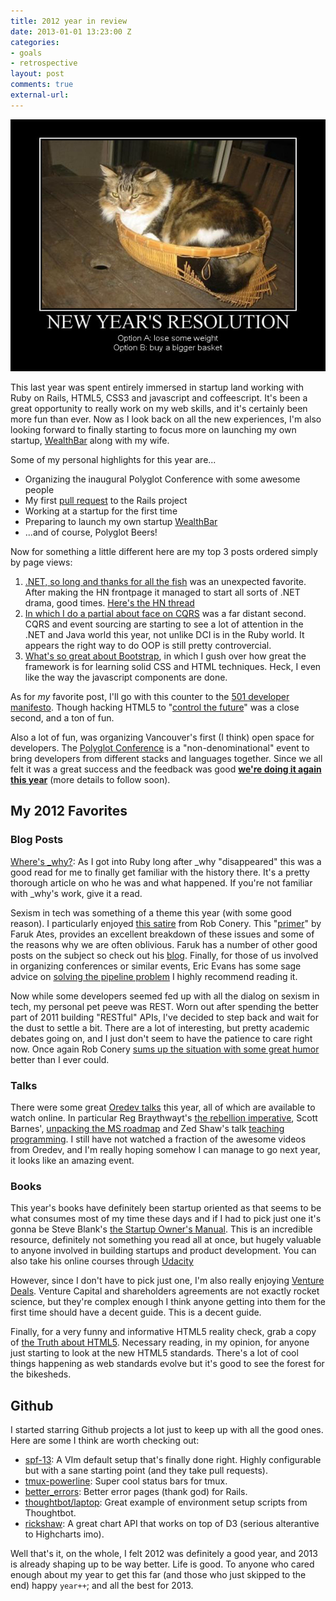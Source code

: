 ```yaml
---
title: 2012 year in review
date: 2013-01-01 13:23:00 Z
categories:
- goals
- retrospective
layout: post
comments: true
external-url: 
---
```


![Cat](/images/resolution-cat.jpg)

This last year was spent entirely immersed in startup land working with Ruby on
Rails, HTML5, CSS3 and javascript and coffeescript. It's been a great
opportunity to really work on my web skills, and it's certainly been more fun
than ever. Now as I look back on all the new experiences, I'm also looking
forward to finally starting to focus more on launching my own startup,
[WealthBar](http://wealthbar.com) along with my wife.

Some of my personal highlights for this year are...

  * Organizing the inaugural Polyglot Conference with some awesome people
  * My first [pull request][railspull] to the Rails project
  * Working at a startup for the first time
  * Preparing to launch my own startup [WealthBar](http://wealthbar.com)
  * ...and of course, Polyglot Beers!

Now for something a little different here are my top 3 posts ordered simply by
page views:
<!-- more -->

  1. [.NET, so long and thanks for all the fish][fish] was an unexpected
     favorite. After making the HN frontpage it managed to start all sorts of .NET
     drama, good times. [Here's the HN thread](https://news.ycombinator.com/item?id=3586883)
  2. [In which I do a partial about face on CQRS][cqrs] was a far distant second.
     CQRS and event sourcing are starting to see a lot of attention in the .NET and Java
     world this year, not unlike DCI is in the Ruby world. It appears the right way to do OOP is
     still pretty controvercial.
  3. [What's so great about Bootstrap][bootstrap], in which I gush over how great
     the framework is for learning solid CSS and HTML techniques. Heck, I even like
     the way the javascript components are done.

As for *my* favorite post, I'll go with this counter to the [501 developer manifesto][501].
Though hacking HTML5 to "[control the future][future]" was a close second, and a ton of fun.

Also a lot of fun, was organizing Vancouver's first (I think) open
space for developers. The [Polyglot Conference][polyglot] is a
"non-denominational" event to bring developers from different stacks and
languages together. Since we all felt it was a great success and the feedback
was good **[we're doing it again this year][pg2013]** (more details to follow soon).

## My 2012 Favorites

### Blog Posts

[Where's \_why?](http://www.slate.com/articles/technology/technology/2012/03/ruby_ruby_on_rails_and__why_the_disappearance_of_one_of_the_world_s_most_beloved_computer_programmers_.html):
As I got into Ruby long after \_why "disappeared" this was a good read for me to finally get familiar with the history there.
It's a pretty thorough article on who he was and what happened. If you're not familiar
with \_why's work, give it a read.

Sexism in tech was something of a theme this year (with some good reason). I particularly enjoyed
[this satire](http://wekeroad.com/2012/05/11/men-in-tech) from
Rob Conery. This "[primer](http://www.netmagazine.com/features/primer-sexism-tech-industry)" by
Faruk Ates, provides an excellent breakdown of these issues and some of the reasons why we are
often oblivious. Faruk has a number of other good posts on
the subject so check out his [blog](http://farukat.es). Finally, for those of us
involved in organizing conferences or similar events, Eric Evans has some sage advice
on [solving the pipeline problem](http://www.startuplessonslearned.com/2012/11/solving-pipeline-problem.html)
I highly recommend reading it.

Now while some developers seemed fed up with all the dialog on sexism in tech,
my personal pet peeve was REST. Worn out after spending the better part of 2011
building "RESTful" APIs, I've decided to step back and wait for the dust to
settle a bit. There are a lot of interesting, but pretty academic debates going
on, and I just don't seem to have the patience to care right now. Once again
Rob Conery [sums up the situation with some great humor](http://wekeroad.com/2012/02/28/someone-save-us-from-rest/)
better than I ever could.

### Talks

There were some great [Oredev talks][videos] this year, all of which are available to watch online.
In particular Reg Braythwayt's [the rebellion imperative][rebel], Scott Barnes',
[unpacking the MS roadmap][ms] and Zed Shaw's talk  [teaching programming][zed].
I still have not watched a fraction of the awesome videos from Oredev, and I'm
really hoping somehow I can manage to go next year, it looks like an amazing
event.

### Books

This year's books have definitely been startup oriented as that seems to be what
consumes most of my time these days and if I had to pick just one it's gonna be
Steve Blank's [the Startup Owner's Manual][som]. This is an incredible resource,
definitely not something you read all at once, but hugely valuable to anyone
involved in building startups and product development. You can also take his
online courses through
[Udacity](http://www.udacity.com/overview/Course/ep245/CourseRev/1C)

However, since I don't have to pick just one, I'm also really enjoying [Venture Deals][vd]. 
Venture Capital and shareholders agreements are not exactly rocket
science, but they're complex enough I think anyone getting into them for the
first time should have a decent guide. This is a decent guide.

Finally, for a very funny and informative HTML5 reality
check, grab a copy of [the Truth about HTML5][html5]. Necessary reading, in my
opinion, for anyone just starting to look at the new HTML5 standards. There's
a lot of cool things happening as web standards evolve but it's good to see the
forest for the bikesheds.

## Github

I started starring Github projects a lot just to keep up with all the good ones. Here are some I think are worth checking out:

  * [spf-13][spf13]: A VIm default setup that's finally done right. Highly
    configurable but with a sane starting point (and they take pull requests).
  * [tmux-powerline][powerline]: Super cool status bars for tmux.
  * [better_errors][be]: Better error pages (thank god) for Rails.
  * [thoughtbot/laptop][laptop]: Great example of environment setup scripts from Thoughtbot.
  * [rickshaw][rickshaw]: A great chart API that works on top of D3 (serious alterantive to Highcharts imo).

Well that's it, on the whole, I felt 2012 was definitely a good year, and 2013
is already shaping up to be way better. Life is good. To anyone who cared enough
about my year to get this far (and those who just skipped to the end) happy
`year++`; and all the best for 2013.

[spf13]: https://github.com/spf13/spf13-vim
[powerline]: https://github.com/erikw/tmux-powerline
[be]: https://github.com/charliesome/better_errors
[laptop]: https://github.com/thoughtbot/laptop
[rickshaw]: https://github.com/shutterstock/rickshaw
[fish]: http://lucisferre.net/2012/02/08/dot-net-so-long-and-thanks-for-all-the-fish/
[cqrs]: http://lucisferre.net/2012/01/30/some-complaints-about-cqrs-and-event-sourcing/
[bootstrap]: http://lucisferre.net/2012/06/27/whats-so-great-about-twitter-bootstrap/
[501]: http://lucisferre.net/2012/04/19/reclaiming-the-501-developer-manifesto/
[future]: http://lucisferre.net/2012/12/20/controlling-the-future-with-the-history-api/
[polyglot]: http://polyglotconf.com
[pg2013]: http://lanyrd.com/2013/polyglotconf/
[railspull]: https://github.com/rails/rails/pull/8458
[rebel]: http://oredev.org/2012/sessions/the-rebellion-imperative
[ms]: http://oredev.org/2012/sessions/unpicking-the-microsoft-roadmap
[zed]: http://oredev.org/2012/sessions/its-not-you-its-them-why-programming-languages-are-hard-to-teach
[videos]: http://oredev.org/2012/videos
[som]: http://www.amazon.com/gp/product/0984999302/ref=as_li_ss_tl?ie=UTF8&tag=lucisferre-20&linkCode=as2&camp=1789&creative=390957&creativeASIN=0984999302
[vd]: https://www.amazon.com/dp/0470929820/ref=as_li_ss_til?tag=lucisferre-20&camp=0&creative=0&linkCode=as4&creativeASIN=0470929820&adid=10Q97A5380EXCMS8BF7T&
[html5]: http://www.amazon.com/Truth-About-HTML5-Web-Designers/dp/1479158569/ref=sr_1_1?s=books&ie=UTF8&qid=1357080227&sr=1-1&keywords=the+truth+about+html5
